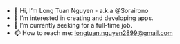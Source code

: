 - 👋 Hi, I’m Long Tuan Nguyen - a.k.a @Sorairono
- 👀 I’m interested in creating and developing apps.
- 🌱 I’m currently seeking for a full-time job.
- 📫 How to reach me: longtuan.nguyen2899@gmail.com

<!---
Sorairono/Sorairono is a ✨ special ✨ repository because its `README.md` (this file) appears on your GitHub profile.
You can click the Preview link to take a look at your changes.
--->
